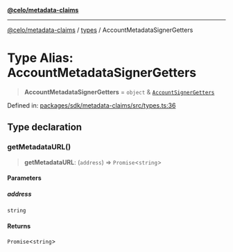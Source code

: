 [**@celo/metadata-claims**](../../README.md)

***

[@celo/metadata-claims](../../README.md) / [types](../README.md) / AccountMetadataSignerGetters

# Type Alias: AccountMetadataSignerGetters

> **AccountMetadataSignerGetters** = `object` & [`AccountSignerGetters`](AccountSignerGetters.md)

Defined in: [packages/sdk/metadata-claims/src/types.ts:36](https://github.com/celo-org/developer-tooling/blob/master/packages/sdk/metadata-claims/src/types.ts#L36)

## Type declaration

### getMetadataURL()

> **getMetadataURL**: (`address`) => `Promise`\<`string`\>

#### Parameters

##### address

`string`

#### Returns

`Promise`\<`string`\>
